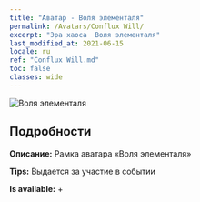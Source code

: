 ```yaml
---
title: "Аватар - Воля элементаля"
permalink: /Avatars/Conflux Will/
excerpt: "Эра хаоса  Воля элементаля"
last_modified_at: 2021-06-15
locale: ru
ref: "Conflux Will.md"
toc: false
classes: wide
---
```

 ![Воля элементаля](/images/a/avatarFrame_117.png)

## Подробности

 **Описание:** Рамка аватара «Воля элементаля» 

 **Tips:** Выдается за участие в событии 

 **Is available:**  + 


